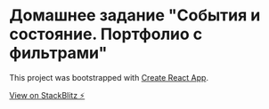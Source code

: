 # Домашнее задание "События и состояние. Портфолио с фильтрами"

This project was bootstrapped with [Create React App](https://github.com/facebook/create-react-app).

[View on StackBlitz ⚡️](https://stackblitz.com/edit/react-qomdq7)

